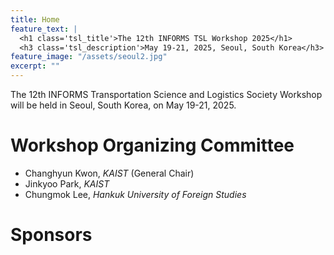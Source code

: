 ```yaml
---
title: Home
feature_text: |
  <h1 class='tsl_title'>The 12th INFORMS TSL Workshop 2025</h1>
  <h3 class='tsl_description'>May 19-21, 2025, Seoul, South Korea</h3>
feature_image: "/assets/seoul2.jpg"
excerpt: ""
---
```




The 12th INFORMS Transportation Science and Logistics Society Workshop will be held in Seoul, South Korea, on May 19-21, 2025. 


<!-- {% include button.html text="Fork it" icon="github" link="https://github.com/daviddarnes/alembic" color="#0366d6" %} 

{% include button.html text="Buy me a coffee ☕️" link="https://buymeacoffee.com/daviddarnes#support" color="#f68140" %} 

{% include button.html text="Tweet it" icon="twitter" link="https://twitter.com/intent/tweet/?url=https://alembic.darn.es&text=Alembic%20-%20A%20Jekyll%20boilerplate%20theme&via=DavidDarnes" color="#0d94e7" %}  -->


# Workshop Organizing Committee
- Changhyun Kwon, *KAIST* (General Chair)
- Jinkyoo Park, *KAIST*
- Chungmok Lee, *Hankuk University of Foreign Studies*

# Sponsors


